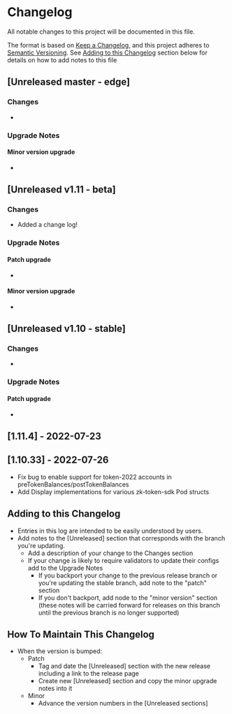 # Changelog
All notable changes to this project will be documented in this file.

The format is based on [Keep a Changelog](https://keepachangelog.com/en/1.0.0/),
and this project adheres to [Semantic Versioning](https://semver.org/spec/v2.0.0.html). 
See [Adding to this Changelog](#adding-to-this-changelog) section below for details on how to add notes to this file

## [Unreleased master - edge]
### Changes
- 
### Upgrade Notes
#### Minor version upgrade
- 

## [Unreleased v1.11 - beta]
### Changes
- Added a change log!
### Upgrade Notes
#### Patch upgrade
- 
#### Minor version upgrade
- 

## [Unreleased v1.10 - stable]
### Changes
-
### Upgrade Notes
#### Patch upgrade
- 

## [1.11.4] - 2022-07-23

## [1.10.33] - 2022-07-26
- Fix bug to enable support for token-2022 accounts in preTokenBalances/postTokenBalances
- Add Display implementations for various zk-token-sdk Pod structs

## Adding to this Changelog
* Entries in this log are intended to be easily understood by users.
* Add notes to the [Unreleased] section that corresponds with the branch you're updating.
    * Add a description of your change to the Changes section
    * If your change is likely to require validators to update their configs add to the Upgrade Notes
        * If you backport your change to the previous release branch or you're updating the stable branch, add note to the "patch" section
        * If you don't backport, add node to the "minor version" section (these notes will be carried forward for releases on this branch until the previous branch is no longer supported)

## How To Maintain This Changelog
* When the version is bumped:
    * Patch
        * Tag and date the [Unreleased] section with the new release including a link to the release page
        * Create new [Unreleased] section and copy the minor upgrade notes into it
    * Minor
        * Advance the version numbers in the [Unreleased sections]
